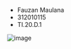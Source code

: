 - Fauzan Maulana
- 312010115
- TI.20.D.1

![image](https://user-images.githubusercontent.com/101807419/162207000-32b1255f-f79d-4f90-8b26-062fd6417d94.png)
